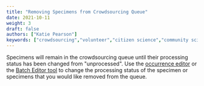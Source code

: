 ```yaml
---
title: "Removing Specimens from Crowdsourcing Queue"
date: 2021-10-11
weight: 3
draft: false
authors: ["Katie Pearson"]
keywords: ["crowdsourcing","volunteer","citizen science","community science"]
---
```


Specimens will remain in the crowdsourcing queue until their processing status has been changed from "unprocessed". Use the [occurrence editor](https://biokic.github.io/symbiota-docs/editor/edit/) or the [Batch Editor tool](https://biokic.github.io/symbiota-docs/coll_manager/edit/batch/) to change the processing status of the specimen or specimens that you would like removed from the queue.
